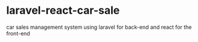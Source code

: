 # laravel-react-car-sale
car sales management system using laravel for back-end and react for the front-end
